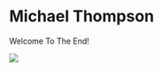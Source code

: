 <html>
 
<body>
  <h1>Michael Thompson</h1>
  <p>Welcome To The End!</p>
  <img src="https://i.giphy.com/media/3ogwG4ktaHI9N7V1WE/giphy.webp" />
</body>
 
</html>
